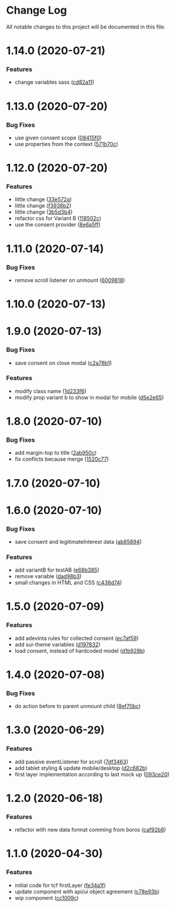# Change Log

All notable changes to this project will be documented in this file.

# 1.14.0 (2020-07-21)


### Features

* change variables sass ([cd82a11](https://github.com/SUI-Components/schibsted-spain-components/commit/cd82a11e845c8e663d658c905deaa815801bc65a))



# 1.13.0 (2020-07-20)


### Bug Fixes

* use given consent scope ([08415f0](https://github.com/SUI-Components/schibsted-spain-components/commit/08415f0ef58c24c3624042b51029c3d2377c41db))
* use properties from the context ([571b70c](https://github.com/SUI-Components/schibsted-spain-components/commit/571b70cb665ca42ebabb9dc7a0c92eb650115fb0))



# 1.12.0 (2020-07-20)


### Features

* little change ([33e572a](https://github.com/SUI-Components/schibsted-spain-components/commit/33e572a53f87af17f1dbcdae623c1143c8b157a0))
* little change ([f3938b2](https://github.com/SUI-Components/schibsted-spain-components/commit/f3938b2596ffb2a93c1e14599f59a49140a0812f))
* little change ([3b5d3b4](https://github.com/SUI-Components/schibsted-spain-components/commit/3b5d3b4442a33b90abd9fe86cd9339d0636da15c))
* refactor css for Variant B ([118502c](https://github.com/SUI-Components/schibsted-spain-components/commit/118502c7fdc6503675e0eb0b54dd27d6b2a5bdec))
* use the consent provider ([8e6a5ff](https://github.com/SUI-Components/schibsted-spain-components/commit/8e6a5ff272f111515fdcd47a92cb99de892442f0))



# 1.11.0 (2020-07-14)


### Bug Fixes

* remove scroll listener on unmount ([6009818](https://github.com/SUI-Components/schibsted-spain-components/commit/6009818c8e4e7e306107467e8ecf09005a92092c))



# 1.10.0 (2020-07-13)



# 1.9.0 (2020-07-13)


### Bug Fixes

* save consent on close modal ([c2a78b1](https://github.com/SUI-Components/schibsted-spain-components/commit/c2a78b14c41e9f22b345c5e98cfc7c34a1ffd33e))


### Features

* modify class name ([1d233f6](https://github.com/SUI-Components/schibsted-spain-components/commit/1d233f69071e9eee170c482224cc51a7ede26fea))
* modify prop variant b to show in modal for mobile ([d5e2e65](https://github.com/SUI-Components/schibsted-spain-components/commit/d5e2e6500b98d54b33e80d942cde66a8bd5a1cda))



# 1.8.0 (2020-07-10)


### Bug Fixes

* add margin-top to title ([2ab950c](https://github.com/SUI-Components/schibsted-spain-components/commit/2ab950c7ef4fad006352598fc8b9beec09d80f0e))
* fix conflicts because merge ([1520c77](https://github.com/SUI-Components/schibsted-spain-components/commit/1520c7784072f0dad694c0de56727f8e51e4193e))



# 1.7.0 (2020-07-10)



# 1.6.0 (2020-07-10)


### Bug Fixes

* save consent and legitimateInterest data ([ab85894](https://github.com/SUI-Components/schibsted-spain-components/commit/ab8589461c3b31c169e7a42d7ff0e9154558d028))


### Features

* add variantB for testAB ([e68b385](https://github.com/SUI-Components/schibsted-spain-components/commit/e68b3852c19b79811b0d2fe83ff52f782252f591))
* remove variable ([dad98b3](https://github.com/SUI-Components/schibsted-spain-components/commit/dad98b3932e262f657fb7417f436ca2cbab31eab))
* small changes in HTML and CSS ([c438d74](https://github.com/SUI-Components/schibsted-spain-components/commit/c438d74fa30423b89a34d8572a8297d37ba941fb))



# 1.5.0 (2020-07-09)


### Features

* add adevinta rules for collected consent ([ec7af59](https://github.com/SUI-Components/schibsted-spain-components/commit/ec7af5962a297ce3d095452d6337bc183449f2d9))
* add sui-theme variables ([d197832](https://github.com/SUI-Components/schibsted-spain-components/commit/d1978326bd315eb44ee04613f7b26e6565352ba9))
* load consent, instead of hardcoded model ([d1b928b](https://github.com/SUI-Components/schibsted-spain-components/commit/d1b928b4d4ba54ba89e4191afb920d7e16b7311c))



# 1.4.0 (2020-07-08)


### Bug Fixes

* do action before to parent unmount child ([8ef70bc](https://github.com/SUI-Components/schibsted-spain-components/commit/8ef70bc44ba02f3c584db4eb7af0bd480ce6bcce))



# 1.3.0 (2020-06-29)


### Features

* add passive eventListener for scroll ([7df3463](https://github.com/SUI-Components/schibsted-spain-components/commit/7df3463eb0721af1eb9d9668dbe29bbcd2b0c576))
* add tablet styling & update mobile/desktop ([d2c682b](https://github.com/SUI-Components/schibsted-spain-components/commit/d2c682ba635b72d816c35174eb8e85a169402f8a))
* first layer implementation according to last mock up ([093ce20](https://github.com/SUI-Components/schibsted-spain-components/commit/093ce2079b239d971d7381616ed56ede42bd7a47))



# 1.2.0 (2020-06-18)


### Features

* refactor with new data format comming from boros ([caf92b8](https://github.com/SUI-Components/schibsted-spain-components/commit/caf92b8270e9309475a708327ecd4071705373db))



# 1.1.0 (2020-04-30)


### Features

* initial code for tcf firstLayer ([fe34a1f](https://github.com/SUI-Components/schibsted-spain-components/commit/fe34a1f2e4e59e981a51c1541d641c9d0ffd81e4))
* update component with api/ui object agreement ([c78e93b](https://github.com/SUI-Components/schibsted-spain-components/commit/c78e93b8bfd0475a319b4826da521da6f90c99b7))
* wip component ([cc1009c](https://github.com/SUI-Components/schibsted-spain-components/commit/cc1009cdd0e94382eb380334f4c7ced77ac60cf3))



